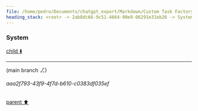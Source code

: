 ```yaml
---
file: /home/pedro/Documents/chatgpt_export/Markdown/Custom Task Factory Override.md
heading_stack: <root> -> 2ab8dc66-9c51-4664-90e9-06291e31eb26 -> System -> b8afa332-1ea4-489a-809b-ea613254549b -> System
---
```

### System

[child ⬇️](#aaa2f793-43f9-4f7d-b610-c0383df035ef)

---

(main branch ⎇)
###### aaa2f793-43f9-4f7d-b610-c0383df035ef
[parent ⬆️](#b8afa332-1ea4-489a-809b-ea613254549b)

